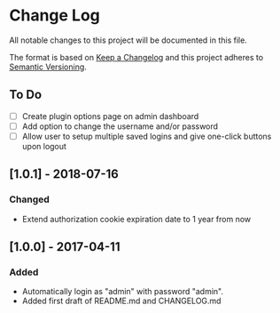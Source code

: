# Change Log
All notable changes to this project will be documented in this file.

The format is based on [Keep a Changelog](http://keepachangelog.com/)
and this project adheres to [Semantic Versioning](http://semver.org/).


## To Do

- [ ] Create plugin options page on admin dashboard
- [ ] Add option to change the username and/or password
- [ ] Allow user to setup multiple saved logins and give one-click buttons upon logout

## [1.0.1] - 2018-07-16

### Changed

- Extend authorization cookie expiration date to 1 year from now

## [1.0.0] - 2017-04-11

### Added

- Automatically login as "admin" with password "admin".
- Added first draft of README.md and CHANGELOG.md
